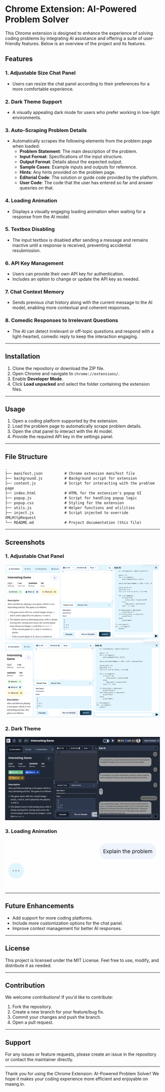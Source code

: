 # Chrome Extension: AI-Powered Problem Solver

This Chrome extension is designed to enhance the experience of solving coding problems by integrating AI assistance and offering a suite of user-friendly features. Below is an overview of the project and its features.

## Features

### 1. Adjustable Size Chat Panel

- Users can resize the chat panel according to their preferences for a more comfortable experience.

### 2. Dark Theme Support

- A visually appealing dark mode for users who prefer working in low-light environments.

### 3. Auto-Scraping Problem Details

- Automatically scrapes the following elements from the problem page when loaded:
  - **Problem Statement**: The main description of the problem.
  - **Input Format**: Specifications of the input structure.
  - **Output Format**: Details about the expected output.
  - **Sample Cases**: Example inputs and outputs for reference.
  - **Hints**: Any hints provided on the problem page.
  - **Editorial Code**: The solution or guide code provided by the platform.
  - **User Code**: The code that the user has entered so far and answer quesries on that.

### 4. Loading Animation

- Displays a visually engaging loading animation when waiting for a response from the AI model.

### 5. Textbox Disabling

- The input textbox is disabled after sending a message and remains inactive until a response is received, preventing accidental resubmission.

### 6. API Key Management

- Users can provide their own API key for authentication.
- Includes an option to change or update the API key as needed.

### 7. Chat Context Memory

- Sends previous chat history along with the current message to the AI model, enabling more contextual and coherent responses.

### 8. Comedic Responses to Irrelevant Questions

- The AI can detect irrelevant or off-topic questions and respond with a light-hearted, comedic reply to keep the interaction engaging.

---

## Installation

1. Clone the repository or download the ZIP file.
2. Open Chrome and navigate to `chrome://extensions/`.
3. Enable **Developer Mode**.
4. Click **Load unpacked** and select the folder containing the extension files.

---

## Usage

1. Open a coding platform supported by the extension.
2. Load the problem page to automatically scrape problem details.
3. Open the chat panel to interact with the AI model.
4. Provide the required API key in the settings panel.

---

## File Structure

```
.
├── manifest.json          # Chrome extension manifest file
├── background.js          # Background script for extension
├── content.js             # Script for interacting with the problem page
├── index.html             # HTML for the extension's popup UI
├── popup.js               # Script for handling popup logic
├── popup.css              # Styling for the extension
├── utils.js               # Helper functions and utilities
├── inject.js              # Script injected to override XMLHttpRequest
└── README.md              # Project documentation (this file)
```

---

## Screenshots

### 1. Adjustable Chat Panel

![_Screenshot of the chat panel being resized._](assets/sc1.png)
![_Screenshot of the chat panel being resized._](assets/sc2.png)

### 2. Dark Theme

![_Screenshot of the extension with dark theme enabled._](assets/sc3.png)

### 3. Loading Animation

![_Screenshot of the loading animation displayed during AI response wait time._](assets/sc4.png)

---

## Future Enhancements

- Add support for more coding platforms.
- Include more customization options for the chat panel.
- Improve context management for better AI responses.

---

## License

This project is licensed under the MIT License. Feel free to use, modify, and distribute it as needed.

---

## Contribution

We welcome contributions! If you'd like to contribute:

1. Fork the repository.
2. Create a new branch for your feature/bug fix.
3. Commit your changes and push the branch.
4. Open a pull request.

---

## Support

For any issues or feature requests, please create an issue in the repository or contact the maintainer directly.

---

Thank you for using the Chrome Extension: AI-Powered Problem Solver! We hope it makes your coding experience more efficient and enjoyable on maang.in.
